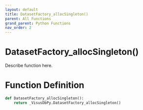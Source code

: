 ```yaml
---
layout: default
title: DatasetFactory_allocSingleton()
parent: All Functions
grand_parent: Python Functions
nav_order: 2
---
```


# DatasetFactory_allocSingleton()

Describe function here.

# Function Definition

```python
def DatasetFactory_allocSingleton():
    return _VisusDbPy.DatasetFactory_allocSingleton()
```